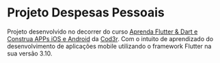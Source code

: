 # Projeto Despesas Pessoais

Projeto desenvolvido no decorrer do curso [Aprenda Flutter & Dart e Construa APPs iOS e Android](https://docs.flutter.dev/get-started/codelab) da [Cod3r](https://docs.flutter.dev/get-started/codelab).
Com o intuito de aprendizado do desenvolvimento de aplicações mobile utilizando o framework Flutter na sua versão 3.10.
